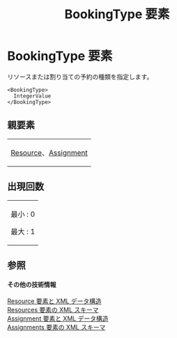 ﻿---
title: BookingType 要素
TOCTitle: BookingType 要素
ms:assetid: 52c614de-da86-413d-9042-482b7f51786c
ms:mtpsurl: https://msdn.microsoft.com/ja-jp/library/Bb968505(v=office.12)
ms:contentKeyID: 16737156
ms.date: 06/30/2008
mtps_version: v=office.12
ms.translationtype: HT
---

# BookingType 要素

リソースまたは割り当ての予約の種類を指定します。

    <BookingType>
      IntegerValue
    </BookingType>

## 親要素

<table>
<colgroup>
<col style="width: 100%" />
</colgroup>
<tbody>
<tr class="odd">
<td><p><a href="resource-element.md">Resource</a>、<a href="assignment-element.md">Assignment</a></p></td>
</tr>
</tbody>
</table>


## 出現回数


<table>
<colgroup>
<col style="width: 100%" />
</colgroup>
<tbody>
<tr class="odd">
<td><p>最小 : 0</p>
<p>最大 : 1</p></td>
</tr>
</tbody>
</table>


## 参照

#### その他の技術情報

[Resource 要素と XML データ構造](resource-elements-and-xml-structure.md)  
[Resources 要素の XML スキーマ](xml-schema-for-the-resources-element.md)  
[Assignment 要素と XML データ構造](assignment-elements-and-xml-structure.md)  
[Assignments 要素の XML スキーマ](xml-schema-for-the-assignments-element.md)

